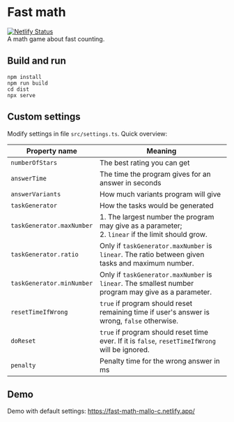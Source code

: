 # Fast math
[![Netlify Status](https://api.netlify.com/api/v1/badges/8ed658cc-b686-4fa4-aec1-4fb339012496/deploy-status)](https://app.netlify.com/sites/fast-math-mallo-c/deploys)  
A math game about fast counting.
## Build and run
```
npm install
npm run build
cd dist
npx serve
```
## Custom settings
Modify settings in file `src/settings.ts`.
Quick overview:

| Property name             | Meaning                                                                                              |
|---------------------------|------------------------------------------------------------------------------------------------------|
| `numberOfStars`           | The best rating you can get                                                                          |
| `answerTime`              | The time the program gives for an answer in seconds                                                  |
| `answerVariants`          | How much variants program will give                                                                  |
| `taskGenerator`           | How the tasks would be generated                                                                     |
| `taskGenerator.maxNumber` | 1. The largest number the program may give as a parameter;<br/>2. `linear` if the limit should grow. |
| `taskGenerator.ratio`     | Only if `taskGenerator.maxNumber` is `linear`. The ratio between given tasks and maximum number.     |
| `taskGenerator.minNumber` | Only if `taskGenerator.maxNumber` is `linear`. The smallest number program may give as a parameter.  |
| `resetTimeIfWrong`        | `true` if program should reset remaining time if user's answer is wrong, `false` otherwise.          |
| `doReset`                 | `true` if program should reset time ever. If it is `false`, `resetTimeIfWrong` will be ignored.      |
| `penalty`                 | Penalty time for the wrong answer in ms                                                              |

## Demo
Demo with default settings: https://fast-math-mallo-c.netlify.app/
